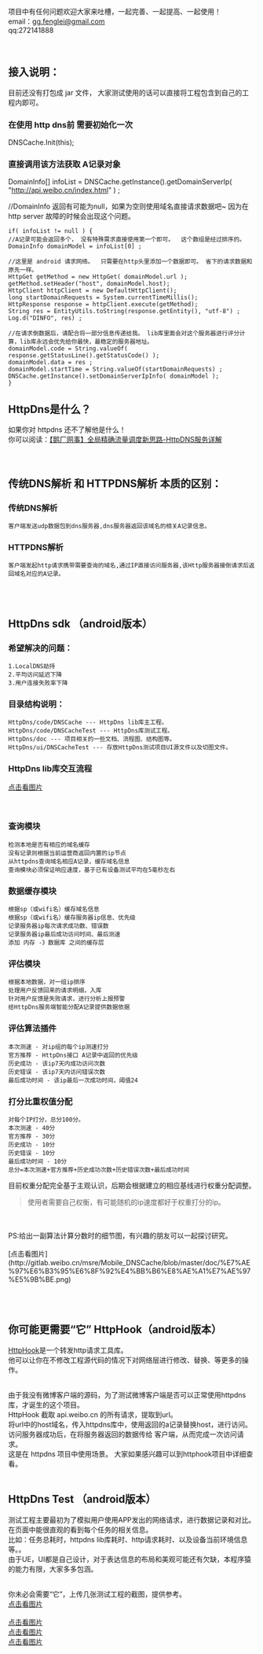 项目中有任何问题欢迎大家来吐槽，一起完善、一起提高、一起使用！<br>
email：gg.fenglei@gmail.com <br>
qq:272141888

<br>



接入说明：
-----------------------------------
目前还没有打包成 jar 文件， 大家测试使用的话可以直接将工程包含到自己的工程内即可。 

 
### 在使用 http dns前 需要初始化一次 
DNSCache.Init(this);


### 直接调用该方法获取 A记录对象
DomainInfo[] infoList = DNSCache.getInstance().getDomainServerIp( "http://api.weibo.cn/index.html" ) ; 

//DomainInfo 返回有可能为null，如果为空则使用域名直接请求数据吧~ 因为在http server 故障的时候会出现这个问题。 

    if( infoList != null ) { 
    //A记录可能会返回多个， 没有特殊需求直接使用第一个即可。  这个数组是经过排序的。 
	DomainInfo domainModel = infoList[0] ;  

    //这里是 android 请求网络。  只需要在http头里添加一个数据即可。 省下的请求数据和原先一样。
    HttpGet getMethod = new HttpGet( domainModel.url );  
    getMethod.setHeader("host", domainModel.host);
    HttpClient httpClient = new DefaultHttpClient();  
    long startDomainRequests = System.currentTimeMillis(); 
    HttpResponse response = httpClient.execute(getMethod); 
    String res = EntityUtils.toString(response.getEntity(), "utf-8") ; 
    Log.d("DINFO", res) ; 
	
	//在请求倒数据后，请配合将一部分信息传递给我。 lib库里面会对这个服务器进行评分计算，lib库永远会优先给你最快，最稳定的服务器地址。
    domainModel.code = String.valueOf( response.getStatusLine().getStatusCode() );
    domainModel.data = res ;
    domainModel.startTime = String.valueOf(startDomainRequests) ;
    DNSCache.getInstance().setDomainServerIpInfo( domainModel );
    }



HttpDns是什么？
-----------------------------------

如果你对 httpdns 还不了解他是什么！<br>
你可以阅读：[【鹅厂网事】全局精确流量调度新思路-HttpDNS服务详解](http://mp.weixin.qq.com/s?__biz=MzA3ODgyNzcwMw==&mid=201837080&idx=1&sn=b2a152b84df1c7dbd294ea66037cf262&scene=2&from=timeline&isappinstalled=0&utm_source=tuicool)<br />
<br>
<br>

传统DNS解析 和 HTTPDNS解析 本质的区别：
-----------------------------------
### 传统DNS解析
	客户端发送udp数据包到dns服务器,dns服务器返回该域名的相关A记录信息。
### HTTPDNS解析
	客户端发起http请求携带需要查询的域名,通过IP直接访问服务器,该Http服务器接倒请求后返回域名对应的A记录。
<br>
<br>

HttpDns sdk （android版本）
-----------------------------------
### 希望解决的问题：
	1.LocalDNS劫持
	2.平均访问延迟下降
	3.用户连接失败率下降


### 目录结构说明：
	HttpDns/code/DNSCache --- HttpDns lib库主工程。
	HttpDns/code/DNSCacheTest --- HttpDns库测试工程。
	HttpDns/doc --- 项目相关的一些文档、流程图、结构图等。
	HttpDns/ui/DNSCacheTest --- 存放HttpDns测试项目UI源文件以及切图文件。


### HttpDns lib库交互流程
[点击看图片](http://gitlab.weibo.cn/msre/Mobile_DNSCache/blob/master/doc/httpdns%20lib%E5%BA%93%E4%BA%A4%E4%BA%92%E6%B5%81%E7%A8%8B.png)<br />
<br>
<br>

### 查询模块  
    检测本地是否有相应的域名缓存
    没有记录则根据当前运营商返回内置的ip节点
    从httpdns查询域名相应A记录，缓存域名信息
    查询模块必须保证响应速度，基于已有设备测试平均在5毫秒左右


### 数据缓存模块  
    根据sp（或wifi名）缓存域名信息
    根据sp（或wifi名）缓存服务器ip信息、优先级
    记录服务器ip每次请求成功数、错误数
    记录服务器ip最后成功访问时间、最后测速
    添加 内存 -》数据库 之间的缓存层


### 评估模块
	根据本地数据，对一组ip排序
	处理用户反馈回来的请求明细，入库
	针对用户反馈是失败请求，进行分析上报预警
	给HttpDns服务端智能分配A记录提供数据依据


### 评估算法插件
	本次测速 - 对ip组的每个ip测速打分
	官方推荐 - HttpDns接口 A记录中返回的优先级
	历史成功 - 该ip7天内成功访问次数
	历史错误 - 该ip7天内访问错误次数
	最后成功时间 - 该ip最后一次成功时间，阈值24


### 打分比重权值分配
	对每个IP打分，总分100分。
	本次测速 - 40分
	官方推荐 - 30分
	历史成功 - 10分
	历史错误 - 10分
	最后成功时间 - 10分
	总分=本次测速+官方推荐+历史成功次数+历史错误次数+最后成功时间

目前权重分配完全基于主观认识，后期会根据建立的相应基线进行权重分配调整。 <br>
> 使用者需要自己权衡，有可能随机的ip速度都好于权重打分的ip。

<br>
<br>
PS:给出一副算法计算分数时的细节图，有兴趣的朋友可以一起探讨研究。 <br><br>
[点击看图片](http://gitlab.weibo.cn/msre/Mobile_DNSCache/blob/master/doc/%E7%AE%97%E6%B3%95%E6%8F%92%E4%BB%B6%E8%AE%A1%E7%AE%97%E5%9B%BE.png)<br />

<br><br>


你可能更需要“它” HttpHook（android版本）
-----------------------------------
[HttpHook](https://github.com/feglei/httphook)是一个转发http请求工具库。<br>
他可以让你在不修改工程源代码的情况下对网络层进行修改、替换、等更多的操作。 <br> <br>

由于我没有微博客户端的源码，为了测试微博客户端是否可以正常使用httpdns库，才诞生的这个项目。<br>
HttpHook 截取 api.weibo.cn 的所有请求，提取到url。<br>
将url中的host域名，传入httpdns库中，使用返回的a记录替换host，进行访问。<br>
访问服务器成功后，在将服务器返回的数据传给 客户端，从而完成一次访问请求。 <br>
这是在 httpdns 项目中使用场景。 大家如果感兴趣可以到httphook项目中详细查看。<br><br>

HttpDns Test （android版本）
-----------------------------------

测试工程主要最初为了模拟用户使用APP发出的网络请求，进行数据记录和对比。<br>
在页面中能很直观的看到每个任务的相关信息。<br>
比如：任务总耗时，httpdns lib库耗时、http请求耗时、以及设备当前环境信息 等。。<br>
由于UE，UI都是自己设计，对于表达信息的布局和美观可能还有欠缺，本程序猿的能力有限，大家多多包涵。 <br><br>

你未必会需要“它”，上传几张测试工程的截图，提供参考。<br>
[点击看图片](http://gitlab.weibo.cn/msre/Mobile_DNSCache/blob/master/doc/%E9%A6%96%E9%A1%B5.png)<br />
<br>
[点击看图片](http://gitlab.weibo.cn/msre/Mobile_DNSCache/blob/master/doc/%E8%AF%A6%E6%83%85%E9%A1%B5-1.png)<br />
[点击看图片](http://gitlab.weibo.cn/msre/Mobile_DNSCache/blob/master/doc/%E8%AF%A6%E6%83%85%E9%A1%B5-2.png)<br />
[点击看图片](http://gitlab.weibo.cn/msre/Mobile_DNSCache/blob/master/doc/%E8%AF%A6%E6%83%85%E9%A1%B5-3.png)<br />
<br>